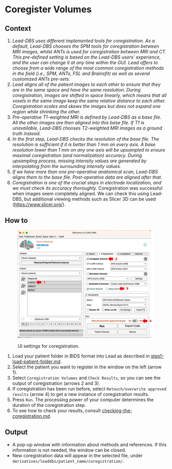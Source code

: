 # Coregister Volumes

## Context

1. _Lead-DBS uses different implemented tools for coregistration. As a default, Lead-DBS chooses the SPM tools for coregistration between MRI images, whilst ANTs is used for coregistration between MRI and CT. This pre-defined setting is based on the Lead-DBS users' experience, and the user can change it at any time within the GUI. Lead offers to choose from a wide range of the most common coregistration methods in the field (i.e., SPM, ANTs, FSL and Brainsfit) as well as several customized ANTs pre-sets._
2. _Lead aligns all of the patient images to each other to ensure that they are in the same space and have the same resolution. During coregistration, images are shifted in space linearly, which means that all voxels in the same image keep the same relative distance to each other. Coregistration scales and skews the images but does not expand one region while shrinking the other._&#x20;
3. _Pre-operative T1-weighted MRI is defined by Lead-DBS as a base file. All the other images are then aligned into this base file. If T1 is unavailable, Lead-DBS chooses T2-weighted MRI images as a ground truth instead._
4. _In the first step, Lead-DBS checks the resolution of the base file. The resolution is sufficient if it is better than 1 mm on every axis.  A base resolution lower than 1 mm on any one axis will be upsampled to ensure maximal coregistration (and normalization) accuracy. During upsampling process, missing intensity values are generated by interpolating from the surrounding intensity values._
5. _If we have more than one pre-operative anatomical scan, Lead-DBS aligns them to the base file. Post-operative data are aligned after that._
6. _Coregistration is one of the crucial steps in electrode localization, and we must check its accuracy thoroughly._ Coregistration was successful when images seem completely aligned. We can check this using Lead-DBS, but additional viewing methods such as Slicer 3D can be used (https://www.slicer.org/).&#x20;

## How to

<figure><img src="../../.gitbook/assets/UI_coregistration.png" alt=""><figcaption><p>UI settings for coregistration.</p></figcaption></figure>

1. Load your patient folder in BIDS format into Lead as described in [step1-load-patient-folder.md](../step1-load-patient-folder.md "mention").
2. Select the patient you want to register in the window on the left (arrow 1).
3. Select `Coregistration Volumes` and `Check Results`, so you can see the output of coregistration (arrows 2 and 3).&#x20;
4. If coregistration has been run before, select `Retouch/overwrite approved results` (arrow 4) to get a new instance of coregistration results.
5. Press `Run`. The processing power of your computer determines the duration of the coregistration step.&#x20;
6. To see how to check your results, consult [checking-the-coregistration.md](checking-the-coregistration.md "mention").

## Output

* A pop-up window with information about methods and references. If this information is not needed, the window can be closed.
* New coregistration data will appear in the selected file, under `derivatives/leaddbs/patient_name/coregistration/`.
